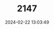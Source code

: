 ---
title: "2147"
category: "Arvicanthis niloticus"
draft: false
date: 2024-02-22 13:03:49
languages:
  English: ["African Arvicanthis", "African Grass Rat"]
  German: ["Nil-Grasratte", "Nilratte"]
---